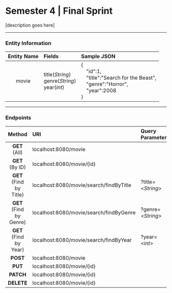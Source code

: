 <h1>
  Semester 4 | Final Sprint
</h1>

[description goes here]
____________________________________________________________________________________________________________________


### **Entity Information**

| Entity Name  | Fields                                                  | Sample JSON                                                                    |
| :----------: |:--------------------------------------------------------| :----------------------------------------------------------------------------- | 
|    movie     | title(*String*) <br/> genre(*String*) <br/> year(*int*) |{<br/>&emsp;"id":1,<br/>&emsp;"title":"Search for the Beast",<br/>&emsp;"genre":"Horror",<br/>&emsp;"year":2008<br/>}                                            |

<!--  
Unformatted Data:
-----------------

Entity Name:    movie	

Fields:         title(String)
                genre(String)
                year(int) 	

Sample JSON:    {
                    "id":1,
                    "title":"Search for the Beast",
                    "genre":"Horror",
                    "year":2008
                }
-->

____________________________________________________________________________________________________________________


### **Endpoints**

|         Method          | URI                                     | Query Parameter    |
|:-----------------------:|:----------------------------------------|:-------------------|
|      **GET** (All)      | localhost:8080/movie                    |                    |
|     **GET** (By ID)     | localhost:8080/movie/{id}               |                    |
| **GET** (Find by Title) | localhost:8080/movie/search/findByTitle | ?title=\<*String*> |
| **GET** (Find by Genre) | localhost:8080/movie/search/findByGenre | ?genre=\<*String*> |
| **GET** (Find by Year)  | localhost:8080/movie/search/findByYear  | ?year=\<*int*>     |
|        **POST**         | localhost:8080/movie                    |                    |
|         **PUT**         | localhost:8080/movie/{id}               |                    |
|        **PATCH**        | localhost:8080/movie/{id}               |                    |
|       **DELETE**        | localhost:8080/movie/{id}               |                    |


